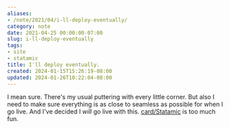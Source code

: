 ```yaml
---
aliases:
- /note/2021/04/i-ll-deploy-eventually/
category: note
date: 2021-04-25 00:00:00-07:00
slug: i-ll-deploy-eventually
tags:
- site
- statamic
title: I'll deploy eventually.
created: 2024-01-15T15:26:19-08:00
updated: 2024-01-26T10:22:04-08:00
---
```


I mean sure. There's my usual puttering with every little corner. But also I need to make sure everything is as close to seamless as possible for when I go live. And I've decided I *will* go live with this. [card/Statamic](../../../card/Statamic.md) is too much fun.
